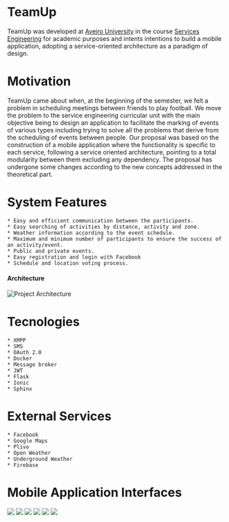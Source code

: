 # TeamUp

TeamUp was developed at [Aveiro University](https://www.ua.pt) in the course [Services Engineering](http://www.ua.pt/ensino/uc/6304) for academic purposes and intents intentions to build a mobile application, adopting a service-oriented architecture as a paradigm of design.

# Motivation
TeamUp came about when, at the beginning of the semester, we felt a problem in scheduling meetings between friends to play football. We move the problem to the service engineering curricular unit with the main objective being to design an application to facilitate the marking of events of various types including trying to solve all the problems that derive from the scheduling of events between people.
Our proposal was based on the construction of a mobile application where the functionality is specific to each service, following a service oriented architecture,  pointing to a total modularity between them excluding any dependency. The proposal has undergone some changes according to the new concepts addressed in the theoretical part.

# System Features
	* Easy and efficient communication between the participants.
	* Easy searching of activities by distance, activity and zone.
	* Weather information according to the event schedule.
	* Maximum and minimum number of participants to ensure the success of an activity/event.
	* Public and private events.
	* Easy registration and login with Facebook
	* Schedule and location voting process.

#### Architecture
![Project Architecture](../imgs/architecture.png)

# Tecnologies 
	* XMPP
	* SMS
	* OAuth 2.0
	* Docker
	* Message broker
	* JWT
	* Flask
	* Ionic
	* Sphinx

# External Services
	* Facebook
	* Google Maps
	* Plivo
	* Open Weather
	* Underground Weather
	* Firebase

# Mobile Application Interfaces
![](../imgs/image1.png) ![](../imgs/image2.png) ![](../imgs/image3.png) ![](../imgs/image4.png) ![](../imgs/image5.png) ![](../imgs/image6.png)